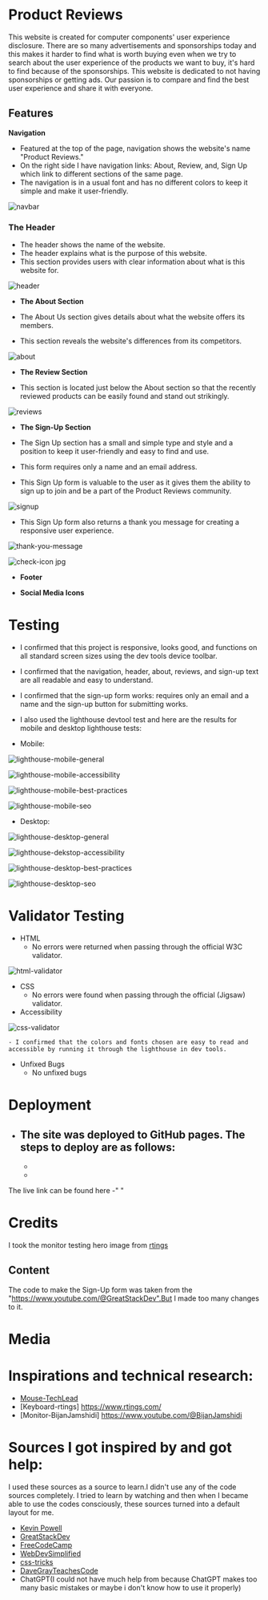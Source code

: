 # Product Reviews

This website is created for computer components' user experience disclosure. There are so many advertisements and sponsorships today and this makes it harder to find what is worth buying even when we try to search about the user experience of the products we want to buy, it's hard to find because of the sponsorships. This website is dedicated to not having sponsorships or getting ads. Our passion is to compare and find the best user experience and share it with everyone.

## Features

**Navigation**

- Featured at the top of the page, navigation shows the website's name "Product Reviews."
- On the right side I have navigation links: About, Review, and, Sign Up which link to different sections of the same page. 
- The navigation is in a usual font and has no different colors to keep it simple and make it user-friendly.

![navbar](https://github.com/onur-CK/pp1reviews/assets/118271710/6d296bb0-4037-4235-a3ab-1e8f74ef7fa7)

### The Header

- The header shows the name of the website.
- The header explains what is the purpose of this website.
- This section provides users with clear information about what is this website for.

![header](https://github.com/onur-CK/pp1reviews/assets/118271710/b6fe4f19-3961-4c89-ad39-5e38fe7ca44b)


- __The About Section__

- The About Us section gives details about what the website offers its members.
- This section reveals the website's differences from its competitors.

![about](https://github.com/onur-CK/pp1reviews/assets/118271710/862cf194-ed6f-4af6-8a16-d62bd16a0dd5)

- __The Review Section__

- This section is located just below the About section so that the recently reviewed products can be easily found and stand out strikingly.

![reviews](https://github.com/onur-CK/pp1reviews/assets/118271710/afbbcd5d-4211-4e06-986f-27e5d8aea80a)

- __The Sign-Up Section__

- The Sign Up section has a small and simple type and style and a position to keep it user-friendly and easy to find and use.
- This form requires only a name and an email address.
- This Sign Up form is valuable to the user as it gives them the ability to sign up to join and be a part of the Product Reviews community.

![signup](https://github.com/onur-CK/pp1reviews/assets/118271710/e1b54634-b80c-4445-883c-a8b50deb0016)

- This Sign Up form also returns a thank you message for creating a responsive user experience.

![thank-you-message](https://github.com/onur-CK/pp1reviews/assets/118271710/42ff0adb-8baa-4d96-acbb-8ae6510a5169)

![check-icon jpg](https://github.com/onur-CK/pp1reviews/assets/118271710/e72fc642-5518-4246-82aa-2b10b7f91b65)

- __Footer__

- __Social Media Icons__

# Testing

- I confirmed that this project is responsive, looks good, and functions on all standard screen sizes using the dev tools device toolbar.
- I confirmed that the navigation, header, about, reviews, and sign-up text are all readable and easy to understand.
- I confirmed that the sign-up form works: requires only an email and a name and the sign-up button for submitting works.
- I also used the lighthouse devtool test and here are the results for mobile and desktop lighthouse tests:

- Mobile:

![lighthouse-mobile-general](https://github.com/onur-CK/pp1reviews/assets/118271710/17d4c7d1-af38-4228-81b0-a90ffb8bad1e)

![lighthouse-mobile-accessibility](https://github.com/onur-CK/pp1reviews/assets/118271710/abd7023b-21c9-4c0e-82f2-f271bd9e45f2)

![lighthouse-mobile-best-practices](https://github.com/onur-CK/pp1reviews/assets/118271710/a1399b90-14c2-46f3-893b-2f4fb76a0172)

![lighthouse-mobile-seo](https://github.com/onur-CK/pp1reviews/assets/118271710/399674df-2eb9-4012-83e5-2abd26e1fb3b)

- Desktop:

![lighthouse-desktop-general](https://github.com/onur-CK/pp1reviews/assets/118271710/2eee2d56-9773-4c4d-9dcb-e4c63f947008)

![lighthouse-dekstop-accessibility](https://github.com/onur-CK/pp1reviews/assets/118271710/d5eca75a-d15e-4366-8f67-7df8b57741a9)

![lighthouse-desktop-best-practices](https://github.com/onur-CK/pp1reviews/assets/118271710/36b1a318-0a93-4cc5-9173-77e2afe99975)

![lighthouse-desktop-seo](https://github.com/onur-CK/pp1reviews/assets/118271710/dbea643a-d48e-46fd-aaa5-01a1d91e8939)

# Validator Testing

- HTML
    - No errors were returned when passing through the official W3C validator.

![html-validator](https://github.com/onur-CK/pp1reviews/assets/118271710/8b0bb7e2-e11b-4289-b052-3a9eaae6a98e)

- CSS 
    - No errors were found when passing through the official (Jigsaw) validator.
- Accessibility

![css-validator](https://github.com/onur-CK/pp1reviews/assets/118271710/312014ac-c9a9-4ba5-8d86-9c0a1485950a)

    - I confirmed that the colors and fonts chosen are easy to read and accessible by running it through the lighthouse in dev tools.
- Unfixed Bugs
    - No unfixed bugs

# Deployment
- The site was deployed to GitHub pages. The steps to deploy are as follows:
    -
    -
    -
The live link can be found here -" "

# Credits

I took the monitor testing hero image from [rtings](https://www.rtings.com/)

## Content

The code to make the Sign-Up form was taken from the "https://www.youtube.com/@GreatStackDev".But I made too many changes to it.


# Media 

# Inspirations and technical research: 

* [Mouse-TechLead](https://www.youtube.com/@TechLead)
* [Keyboard-rtings] https://www.rtings.com/
* [Monitor-BijanJamshidi] https://www.youtube.com/@BijanJamshidi

# Sources I got inspired by and got help:

I used these sources as a source to learn.I didn't use any of the code sources completely. I tried to learn by watching and then when I became able to use the codes consciously, these sources turned into a default layout for me.

* [Kevin Powell](https://www.youtube.com/@KevinPowell)
* [GreatStackDev](https://www.youtube.com/@GreatStackDev)
* [FreeCodeCamp](https://www.youtube.com/@freecodecamp)
* [WebDevSimplified](https://www.youtube.com/@WebDevSimplified)
* [css-tricks](https://css-tricks.com)
* [DaveGrayTeachesCode](https://www.youtube.com/@DaveGrayTeachesCode)
* ChatGPT(I could not have much help from because ChatGPT makes too many basic mistakes or maybe i don't know how to use it properly)










